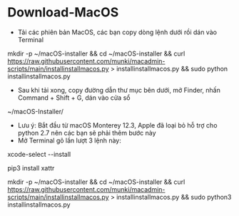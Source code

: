 # Download-MacOS


- Tải các phiên bản MacOS, các bạn copy dòng lệnh dưới rồi dán vào Terminal

mkdir -p ~/macOS-installer &amp;&amp; cd ~/macOS-installer &amp;&amp; curl https://raw.githubusercontent.com/munki/macadmin-scripts/main/installinstallmacos.py > installinstallmacos.py &amp;&amp; sudo python installinstallmacos.py

- Sau khi tải xong, copy đường dẫn thư mục bên dưới, mở Finder, nhấn Command + Shift + G, dán vào cửa sổ

~/macOS-Installer/

- Lưu ý: Bắt đầu từ macOS Monterey 12.3, Apple đã loại bỏ hỗ trợ cho python 2.7 nên các bạn sẽ phải thêm bước này
- Mở Terminal gõ lần lượt 3 lệnh này:

xcode-select --install

pip3 install xattr

mkdir -p ~/macOS-installer && cd ~/macOS-installer && curl https://raw.githubusercontent.com/munki/macadmin-scripts/main/installinstallmacos.py > installinstallmacos.py && sudo python3 installinstallmacos.py
